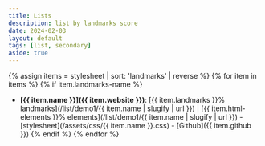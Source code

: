 ```yaml
---
title: Lists
description: list by landmarks score
date: 2024-02-03
layout: default
tags: [list, secondary]
aside: true
---
```

{% assign items = stylesheet | sort: 'landmarks' | reverse %}
{% for item in items %}
{% if item.landmarks-name %}
- **[{{ item.name }}]({{ item.website }})**: [{{ item.landmarks }}% landmarks](/list/demo1/{{ item.name | slugify | url }}) | [{{ item.html-elements }}% elements](/list/demo1/{{ item.name | slugify | url }}) - [stylesheet](/assets/css/{{ item.name }}.css) - [Github]({{ item.github }})
{% endif %}
{% endfor %}